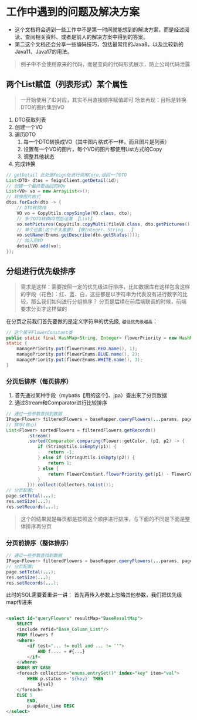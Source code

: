 # 工作中遇到的问题及解决方案
* 这个文档将会遇到一些工作中不是第一时间就能想到的解决方案，而是经过阅读、查阅相关资料、或者是前人的解决方案中得到的答案。
* 第二这个文档还会分享一些编码技巧，包括最常用的Java8，以及比较新的Java11、Java17的用法。
> 例子中不会使用原来的代码，而是变向的代码形式展示，防止公司代码泄露

## 两个List赋值（列表形式）某个属性
> 一开始使用了ID对应，其实不用直接顺序赋值即可
> 场景再现：目标是转换DTO的图片集到VO
1. DTO获取列表
2. 创建一个VO
3. 遍历DTO
   1. 每一个DTO转换成VO（其中图片格式不一样，而且图片是列表）
   2. 设置每一个VO的图片，每个VO的图片都使用List方式的Copy
   3. 调整其他状态
4. 完成转换

```java
// getDetail 此处是Feign处进行调用Core,返回一个DTO
List<DTO> dtos = feignClient.getDetail(id);
// 创建一个最终要返回的VOv
List<VO> vo = new ArrayList<>();
// 转换图片格式
dtos.forEach(dto -> {
    // DTO转换VO
    VO vo = CopyUtils.copySingle(VO.class, dto);
    // 多个DTO转换VO然后设置 【List】
    vo.setPictures(CopyUtils.copyMulti(fileVO.class, dto.getPictures()));
    // 单个设置(这个不太重要) 【像Integer、String...】
    vo.setName(Enums.getDescribe(dto.getStatus()));
    // 加入到VO
    detailVO.add(vo);
});
```


## 分组进行优先级排序
> 需求是这样：需要按照一定的优先级进行排序，比如数据库有这样包含这样的字段（花色）：红、蓝、白，这些都是以字符串为代表没有进行数字的比较，那么我们如何进行分组排序？
> 分页是后续在前后端联调的时候，前端要求分页才这样做的

在分页之前我们首先要做的是定义字符串的优先级, `越低优先级越高`：
```java
// 这个属于FlowerConstant类
public static final HashMap<String, Integer> flowerPriority = new HashMap<>();
static {
    managePriority.put(flowerEnums.RED.name(), 1);
    managePriority.put(flowerEnums.BLUE.name(), 2);
    managePriority.put(flowerEnums.WHITE.name(), 3);
}
```
### 分页后排序（每页排序）
1. 首先通过某种手段（mybatis【用的这个】、jpa）查出来了分页数据
2. 通过Stream和Comparator进行比较排序
```java
// 通过一些参数查找到数据
IPage<Flower> filteredFlowers = baseMapper.queryFlowers(...params, page);
// 排序(核心)
List<Flower> sortedFlowers = filteredFlowers.getRecords()
        .stream()
        .sorted(Comparator.comparing(Flower::getColor, (p1, p2) -> {
            if (StringUtils.isEmpty(p1)) {
                return -1;
            } else if (StringUtils.isEmpty(p2)) {
                return 1;
            } else {
                return FlowerConstant.flowerPriority.get(p1) - FlowerConstant.flowerPriority.get(p2);
            }
        })).collect(Collectors.toList());
// 分页配置;
page.setTotal(...);
res.setSize(...);
res.setRecords(...);
```
> 这个的结果就是每页都是按照这个顺序进行排序，与下面的不同是下面是整体排序再分页

### 分页前排序（整体排序）
```java
// 通过一些参数查找到数据
IPage<Flower> filteredFlowers = baseMapper.queryFlowers(...params, page);
// 分页配置;
page.setTotal(...);
res.setSize(...);
res.setRecords(...);
```
此时的SQL需要着重讲一讲：
首先再传入参数上忽略其他参数，我们把优先级map传进来
```java

```
```sql
<select id="queryFlowers" resultMap="BaseResultMap">
    SELECT
    <include refid="Base_Column_List"/>
    FROM flowers f
    <where>
        <if test="... != null and ... != ''">
            AND f.... = #{...}
        </if>
    </where>
    ORDER BY CASE
    <foreach collection="enums.entrySet()" index="key" item="val">
        WHEN p.status = '${key}' THEN
            ${val}
    </foreach>
    ELSE 5
        END,
        p.update_time DESC
</select>
```